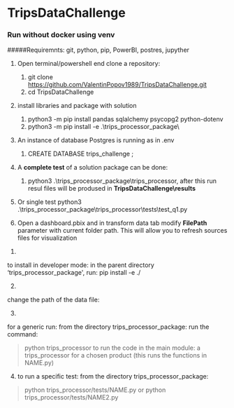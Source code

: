 # TripsDataChallenge

### Run without docker using venv

#####Requiremnts:
git, python, pip, PowerBI, postres, jupyther 

1) Open terminal/powershell end clone a repository:
    1) git clone https://github.com/ValentinPopov1989/TripsDataChallenge.git
    2) cd TripsDataChallenge
2) install libraries and package with solution
   1) python3 -m pip install pandas sqlalchemy psycopg2 python-dotenv
   2) python3 -m pip install -e .\trips_processor_package\
3) An instance of database Postgres is running as in .env 
   1) CREATE DATABASE trips_challenge ; 
4) A **complete test** of a solution package can be done:
   1) python3 .\trips_processor_package\trips_processor, after this run resul files will be prodused in **TripsDataChallenge\results**
5) Or single test python3 .\trips_processor_package\trips_processor\tests\test_q1.py

6) Open a dashboard.pbix and  in transform data tab modify **FilePath** parameter with current folder path. This will allow you to refresh sources files for visualization











1.
to install in developer mode: 
in the parent directory ‘trips_processor_package', run:
pip install -e ./

2.
change the path of the data file: 

3.
for a generic run: 
from the directory trips_processor_package: 
run the command: 
> python trips_processor
to run the code in the main module: a trips_processor for a chosen product (this runs the functions in NAME.py) 

4. to run a specific test: 
from the directory trips_processor_package: 
> python trips_processor/tests/NAME.py 
or 
> python trips_processor/tests/NAME2.py 